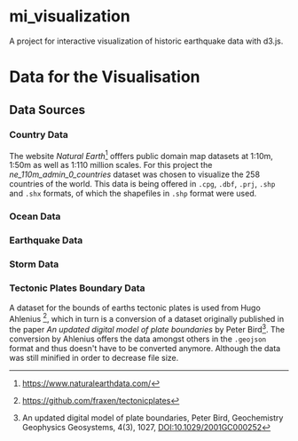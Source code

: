# mi_visualization
A project for interactive visualization of historic earthquake data with d3.js.


# Data for the Visualisation

## Data Sources

### Country Data

The website *Natural Earth*[^1] offfers public domain map datasets at 1:10m, 1:50m as well as 1:110 million scales. For this project the *ne_110m_admin_0_countries* dataset was chosen to visualize the 258 countries of the world. This data is being offered in `.cpg`, `.dbf`, `.prj`, `.shp` and `.shx` formats, of which the shapefiles in `.shp` format were used.

### Ocean Data

### Earthquake Data

### Storm Data

### Tectonic Plates Boundary Data

A dataset for the bounds of earths tectonic plates is used from Hugo Ahlenius [^2], which in turn is a conversion of a dataset originally published in the paper _An updated digital model of plate boundaries_ by Peter Bird[^3]. The conversion by Ahlenius offers the data amongst others in the `.geojson` format and thus doesn't have to be converted anymore. Although the data was still minified in order to decrease file size.



[^1]: https://www.naturalearthdata.com/
[^2]: https://github.com/fraxen/tectonicplates
[^3]: An updated digital model of plate boundaries, Peter Bird, Geochemistry Geophysics Geosystems, 4(3), 1027, [DOI:10.1029/2001GC000252](10.1029/2001GC000252)
